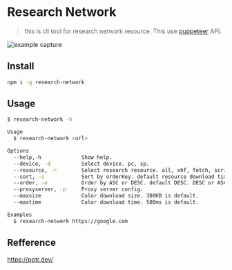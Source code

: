 # Research Network

> this is cli tool for research network resource. This use [puppeteer](https://github.com/GoogleChrome/puppeteer) API.

![example capture](./capture.gif)

## Install

```sh
npm i -g research-network
```

## Usage

```sh
$ research-network -h

Usage
  $ research-network <url>

Options
  --help,-h             Show help.
  --device, -d          Select device. pc, sp.
  --resource, -r        Select research resource. all, xhf, fetch, script, image etc
  --sort, -s            Sort by orderKey. default resource download time. time, end, start, size etc
  --order, -o           Order by ASC or DESC. default DESC. DESC or ASC.
  --proxyserver, -p     Proxy server config.
  --maxsize             Color download size. 300KB is default.
  --maxtime             Color download time. 500ms is default.

Examples
  $ research-network https://google.com

```

## Refference 

https://pptr.dev/